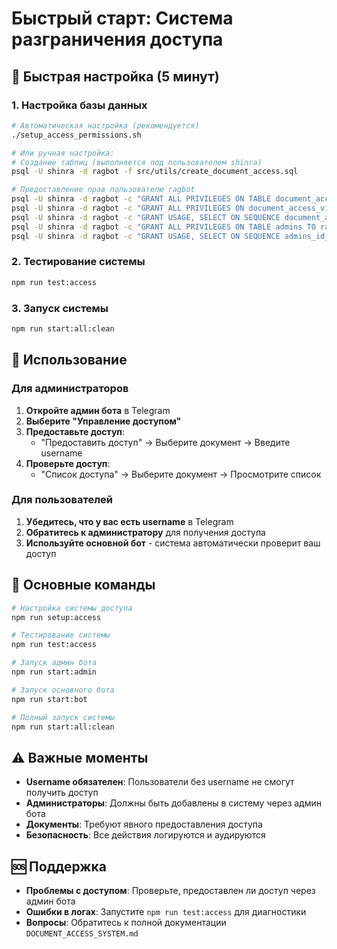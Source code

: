 # Быстрый старт: Система разграничения доступа

## 🚀 Быстрая настройка (5 минут)

### 1. Настройка базы данных
```bash
# Автоматическая настройка (рекомендуется)
./setup_access_permissions.sh

# Или ручная настройка:
# Создание таблиц (выполняется под пользователем shinra)
psql -U shinra -d ragbot -f src/utils/create_document_access.sql

# Предоставление прав пользователю ragbot
psql -U shinra -d ragbot -c "GRANT ALL PRIVILEGES ON TABLE document_access TO ragbot;"
psql -U shinra -d ragbot -c "GRANT ALL PRIVILEGES ON document_access_view TO ragbot;"
psql -U shinra -d ragbot -c "GRANT USAGE, SELECT ON SEQUENCE document_access_id_seq TO ragbot;"
psql -U shinra -d ragbot -c "GRANT ALL PRIVILEGES ON TABLE admins TO ragbot;"
psql -U shinra -d ragbot -c "GRANT USAGE, SELECT ON SEQUENCE admins_id_seq TO ragbot;"
```

### 2. Тестирование системы
```bash
npm run test:access
```

### 3. Запуск системы
```bash
npm run start:all:clean
```

## 📱 Использование

### Для администраторов

1. **Откройте админ бота** в Telegram
2. **Выберите "Управление доступом"**
3. **Предоставьте доступ**:
   - "Предоставить доступ" → Выберите документ → Введите username
4. **Проверьте доступ**:
   - "Список доступа" → Выберите документ → Просмотрите список

### Для пользователей

1. **Убедитесь, что у вас есть username** в Telegram
2. **Обратитесь к администратору** для получения доступа
3. **Используйте основной бот** - система автоматически проверит ваш доступ

## 🔧 Основные команды

```bash
# Настройка системы доступа
npm run setup:access

# Тестирование системы
npm run test:access

# Запуск админ бота
npm run start:admin

# Запуск основного бота
npm run start:bot

# Полный запуск системы
npm run start:all:clean
```

## ⚠️ Важные моменты

- **Username обязателен**: Пользователи без username не смогут получить доступ
- **Администраторы**: Должны быть добавлены в систему через админ бота
- **Документы**: Требуют явного предоставления доступа
- **Безопасность**: Все действия логируются и аудируются

## 🆘 Поддержка

- **Проблемы с доступом**: Проверьте, предоставлен ли доступ через админ бота
- **Ошибки в логах**: Запустите `npm run test:access` для диагностики
- **Вопросы**: Обратитесь к полной документации `DOCUMENT_ACCESS_SYSTEM.md` 